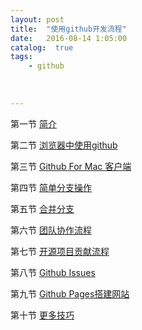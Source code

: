 ```yaml
---
layout: post
title:  "使用github开发流程"
date:   2016-08-14 1:05:00
catalog:  true
tags:
    - github
       
   
   
---
```


第一节 [简介](/2016/08/14/introduction/)

第二节 [浏览器中使用github](/2016/08/14/github_in_browser/)

第三节 [Github For Mac 客户端](/2016/08/14/github_for_mac/)

第四节 [简单分支操作](/2016/08/14/simple_branching/)

第五节 [合并分支](/2016/08/14/merge/)

第六节 [团队协作流程](/2016/08/14/github_flow/)

第七节 [开源项目贡献流程](/2016/08/14/fork_flow/)

第八节 [Github Issues](/2016/08/14/issues/)

第九节 [Github Pages搭建网站](/2016/08/14/pages/)

第十节 [更多技巧](/2016/08/14/more/)
